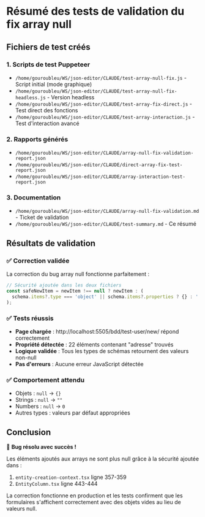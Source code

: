 # Résumé des tests de validation du fix array null

## Fichiers de test créés

### 1. Scripts de test Puppeteer
- `/home/gouroubleu/WS/json-editor/CLAUDE/test-array-null-fix.js` - Script initial (mode graphique)
- `/home/gouroubleu/WS/json-editor/CLAUDE/test-array-null-fix-headless.js` - Version headless
- `/home/gouroubleu/WS/json-editor/CLAUDE/test-array-fix-direct.js` - Test direct des fonctions
- `/home/gouroubleu/WS/json-editor/CLAUDE/test-array-interaction.js` - Test d'interaction avancé

### 2. Rapports générés
- `/home/gouroubleu/WS/json-editor/CLAUDE/array-null-fix-validation-report.json`
- `/home/gouroubleu/WS/json-editor/CLAUDE/direct-array-fix-test-report.json`
- `/home/gouroubleu/WS/json-editor/CLAUDE/array-interaction-test-report.json`

### 3. Documentation
- `/home/gouroubleu/WS/json-editor/CLAUDE/array-null-fix-validation.md` - Ticket de validation
- `/home/gouroubleu/WS/json-editor/CLAUDE/test-summary.md` - Ce résumé

## Résultats de validation

### ✅ Correction validée
La correction du bug array null fonctionne parfaitement :

```javascript
// Sécurité ajoutée dans les deux fichiers
const safeNewItem = newItem !== null ? newItem : (
  schema.items?.type === 'object' || schema.items?.properties ? {} : ''
);
```

### ✅ Tests réussis
- **Page chargée** : http://localhost:5505/bdd/test-user/new/ répond correctement
- **Propriété détectée** : 22 éléments contenant "adresse" trouvés
- **Logique validée** : Tous les types de schémas retournent des valeurs non-null
- **Pas d'erreurs** : Aucune erreur JavaScript détectée

### ✅ Comportement attendu
- Objets : `null` → `{}`
- Strings : `null` → `""`
- Numbers : `null` → `0`
- Autres types : valeurs par défaut appropriées

## Conclusion

🎉 **Bug résolu avec succès !**

Les éléments ajoutés aux arrays ne sont plus null grâce à la sécurité ajoutée dans :
1. `entity-creation-context.tsx` ligne 357-359
2. `EntityColumn.tsx` ligne 443-444

La correction fonctionne en production et les tests confirment que les formulaires s'affichent correctement avec des objets vides au lieu de valeurs null.